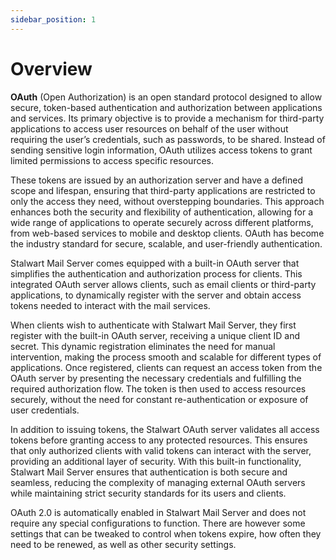 ```yaml
---
sidebar_position: 1
---
```


# Overview

**OAuth** (Open Authorization) is an open standard protocol designed to allow secure, token-based authentication and authorization between applications and services. Its primary objective is to provide a mechanism for third-party applications to access user resources on behalf of the user without requiring the user’s credentials, such as passwords, to be shared. Instead of sending sensitive login information, OAuth utilizes access tokens to grant limited permissions to access specific resources.

These tokens are issued by an authorization server and have a defined scope and lifespan, ensuring that third-party applications are restricted to only the access they need, without overstepping boundaries. This approach enhances both the security and flexibility of authentication, allowing for a wide range of applications to operate securely across different platforms, from web-based services to mobile and desktop clients. OAuth has become the industry standard for secure, scalable, and user-friendly authentication.

Stalwart Mail Server comes equipped with a built-in OAuth server that simplifies the authentication and authorization process for clients. This integrated OAuth server allows clients, such as email clients or third-party applications, to dynamically register with the server and obtain access tokens needed to interact with the mail services.

When clients wish to authenticate with Stalwart Mail Server, they first register with the built-in OAuth server, receiving a unique client ID and secret. This dynamic registration eliminates the need for manual intervention, making the process smooth and scalable for different types of applications. Once registered, clients can request an access token from the OAuth server by presenting the necessary credentials and fulfilling the required authorization flow. The token is then used to access resources securely, without the need for constant re-authentication or exposure of user credentials.

In addition to issuing tokens, the Stalwart OAuth server validates all access tokens before granting access to any protected resources. This ensures that only authorized clients with valid tokens can interact with the server, providing an additional layer of security. With this built-in functionality, Stalwart Mail Server ensures that authentication is both secure and seamless, reducing the complexity of managing external OAuth servers while maintaining strict security standards for its users and clients.

OAuth 2.0 is automatically enabled in Stalwart Mail Server and does not require any special configurations to function. There are however some settings that can be tweaked to control when tokens expire, how often they need to be renewed, as well as other security settings.
